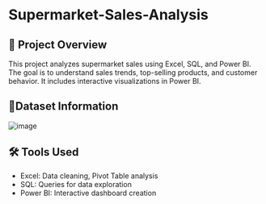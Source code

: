 # Supermarket-Sales-Analysis
## 📖 Project Overview
This project analyzes supermarket sales using Excel, SQL, and Power BI. The goal is to understand sales trends, top-selling products, and customer behavior.
It includes interactive visualizations in Power BI.
## 📂Dataset Information

![image](https://github.com/user-attachments/assets/ec6b52c4-2073-49bc-8b56-58e037a974e2)
## 🛠 Tools Used
* Excel: Data cleaning, Pivot Table analysis
* SQL: Queries for data exploration
* Power BI: Interactive dashboard creation
